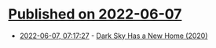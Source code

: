 # [Published on 2022-06-07](index.md)

* [2022-06-07, 07:17:27](https://news.ycombinator.com/item?id=31650857) - [Dark Sky Has a New Home (2020)](https://blog.darksky.net/dark-sky-has-a-new-home/)
